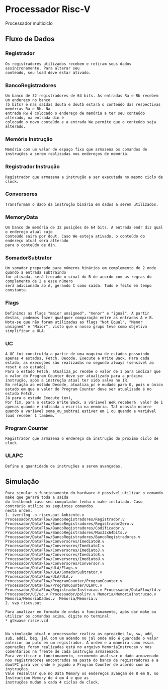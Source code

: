 # Processador Risc-V
Processador multiciclo


## Fluxo de Dados

### Registrador

    Os registradores utilizados recebem e retiram seus dados assíncronamente. Para alterar seu
    conteúdo, seu load deve estar ativado.

### BancoRegistradores

    Um banco de 32 registradores de 64 bits. As entradas Ra e Rb recebem um endereço no banco
    (5 bits) e nas saídas douta e doutb estará o conteúdo das respectivas memórias Ra e Rb. Na
    entrada Rw é colocado o endereço de memória a ter seu conteúdo alterado, na entrada din é
    colocado o novo conteúdo e a entrada We permite que o conteúdo seja alterado.

### Memória Instrução

    Memória com um valor de espaço fixo que armazena os comandos de instruções a serem realizadas nos endereços de memória.

### Registrador Instrução

    Registrador que armazena a instrução a ser executada no mesmo ciclo de clock.

### Conversores

    Transformam o dado da instrução binária em dados a serem utilizados.

### MemoryData

    Um banco de memória de 32 posições de 64 bits. A entrada endr diz qual o endereço atual cujo
    conteúdo sairá por dout. Caso We esteja ativado, o conteúdo do endereço atual será alterado
    para o conteúdo de din.

### SomadorSubtrator

    Um somador preparado para números binários em complemento de 2 onde quando a entrada subtraindo
    for ativada, será trocado o sinal do B de acordo com as regras do complemento de 2 e esse número
    será adicionado ao A, gerando C como saída. Tudo é feito em tempo constante.

### Flags

    Definimos as flags "maior unsigned", "menor" e "igual". A partir destas, podemos fazer qualquer comparação entre as entradas A e B. Nota-se que não foram utilizadas as flags "Not Equal", "Menor unsigned" e "Maior", visto que o nosso grupo teve como objetivo simplificar a ULA.

### UC

    A UC foi construída a partir de uma maquina de estados possuindo apenas 4 estados, Fetch, Decode, Execute e Write Back. Para cada estado, as execuções são realizadas no segundo always (sensível ao reset e ao estado).
    Para o estado Fetch, atualiza_pc recebe o valor de 1 para indicar que o valor do Program Counter deve ser atualizado para a próxima instrução, após a instrução atual ter sido salva no IR.
    Em relação ao estado Decode, atualiza_pc é mudado para 0, pois o único estado em que o valor do Program Counter deve ser atualizado é no estado Fetch.
    Já para o estado Execute (ex),
    Por fim, para o estado Write Back, a váriavel WeR receberá  valor de 1 apenas quando é indicada a escrita na memória. Tal ocasião ocorre quando a variável soma_ou_subtrai estiver em 1 ou quando a variável load receber 1 também. 

### Program Counter

    Registrador que armazena o endereço da instrução do próximo ciclo de clock   

### ULAPC

    Define a quantidade de instruções a serem avançadas.

## Simulação

    Para simular o funcionamento do hardware é possível utilizar o comando make que gerará toda a saída
    do testbench caso seu computador tenha o make instalado. Caso contrário utilize os seguintes comandos
    nesta ordem:
    1. iverilog -o riscv.out Ambiente.v Processador/DataFlow/BancoRegistradores/Registrador.v Processador/DataFlow/BancoRegistradores/RegistradorZero.v Processador/DataFlow/BancoRegistradores/Codificador.v Processador/DataFlow/BancoRegistradores/Mux32x64bits.v Processador/DataFlow/BancoRegistradores/BancoRegistradores.v Processador/DataFlow/Conversores/ImediatoB.v Processador/DataFlow/Conversores/ImediatoI.v Processador/DataFlow/Conversores/ImediatoJ.v Processador/DataFlow/Conversores/ImediatoS.v Processador/DataFlow/Conversores/ImediatoU.v Processador/DataFlow/Conversores/Conversor.v Processador/DataFlow/ULA/Flags.v Processador/DataFlow/ULA/SomadorSubtrator.v Processador/DataFlow/ULA/ULA.v Processador/DataFlow/ProgramCounter/ProgramCounter.v Processador/DataFlow/ProgramCounter/ULAPC.v Processador/DataFlow/RegistradorInstrucao.v Processador/DataFlow/fd.v Processador/UC/uc.v Processador/polirv.v Memoria/MemoriaInstrucao.v Memoria/MemoriaDados.v  Memoria/Memoria.v
    2. vvp riscv.out

    Para analizar em formato de ondas o funcionamento, após dar make ou utilizar os comandos acima, digite no terminal:
    * gtkwave riscv.vcd


    Na simulação atual o processador realiza as opreações lw, sw, add, sub, addi, beq, jal com um adendo no jal onde não é guardado o valor anterior ao pulo em um registrador. A ordem e a maneira como essas operações foram realizadas está no arquivo MemoriaInstrucao.v nos comentários na frente de cada instrução armazenada.
    Para verificar o funcionamento, recomendo analisar o dado armazenado nos registradores encontrados na pasta do banco de registradores e a doutPC para ver onde é jogado o Program Counter de acordo com as instruções.
    Vale ressaltar que no Data Memory os endereços avançam de 8 em 8, no Instruction Memory de 4 em 4 e que as
    instruções mudam a cada 4 ciclos de clock.
  
